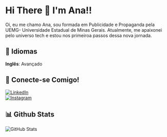 # Hi There 👋 I'm Ana!!

Oi, eu me chamo Ana, sou formada em Publicidade e Propaganda pela UEMG- Universidade Estadual de Minas Gerais. Atualmente, me apaixonei pelo universo tech e estou nos primeiroa passos dessa nova jornada.

## 💬 Idiomas
**Inglês**: Avançado

## 📲 Conecte-se Comigo!
[![LinkedIn](https://img.shields.io/badge/LinkedIn-000?style=for-the-badge&logo=linkedin&logoColor=0E76A8)](https://www.linkedin.com/in/stsnalua/)&nbsp;  
[![Instagram](https://img.shields.io/badge/Instagram-000?style=for-the-badge&logo=instagram)](https://www.instagram.com/s_nalua/)&nbsp;

## 📊 Github Stats
![GitHub Stats](https://github-readme-stats.vercel.app/api?username=naluas&theme=transparent&bg_color=000&border_color=000&show_icons=true&icon_color=30A3DC&title_color=E94D5F&text_color=FFF)
